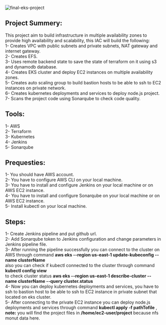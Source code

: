 ![final-eks-project](https://user-images.githubusercontent.com/14328150/190855165-e39db11a-0173-46b7-84ac-f36c7225a6a7.PNG)

## Project Summery:
This project aim to build infrastructure in multiple availability zones to provide high availability and scalability, this IAC will build the following:
<br/>
1- Creates VPC with public subnets and private subnets, NAT gateway and internet gateway.<br/>
2- Creates EFS.<br/>
3- Uses remote backend state to save the state of terraform on it using s3 and dynamodb database.<br/>
4- Creates EKS cluster and deploy EC2 instances on multiple availability zones.<br/>
5- Creates auto scaling group to build bastion hosts to be able to ssh to EC2 instances on private network.<br/>
6- Creates kubernetes deployments and services to deploy node.js project.<br/>
7- Scans the project code using Sonarqube to check code quality.<br/>
## Tools:

1- AWS            <br/>
2- Terraform        <br/>
3- Kubernetes<br/>
4- Jenkins<br/>
5- Sonarqube<br/>

## Prequesties: <br/>
1- You should have AWS account.  <br/>
2- You have to configure AWS CLI on your local machine.<br/>
3- You have to install and configure Jenkins on your local machine or on AWS EC2 instance.<br/>
4- You have to install and configure Sonarqube on your local machine or on AWS EC2 instance.<br/>
5- Install kubectl on your local machine.<br/>

## Steps:
1- Create Jenkins pipeline and put github url.<br/>
2- Add Sonarqube token to Jenkins configuration and change parameters in Jenkins pipeline file. <br/>
3- After running the pipeline successfully you can connect to the cluster on AWS through command **aws eks --region us-east-1 update-kubeconfig --name clusterName**
<br/>
also you can check if kubectl connected to the cluster through command **kubectl config view**  <br/>
to check cluster status **aws eks --region us-east-1 describe-cluster --name clusterName --query cluster.status**   <br/>
4- Now you can deploy kubernetes deployments and services, you have to ssh to bastion host to be able to ssh to EC2 instance in private subnet that located on eks cluster. <br/>
5- After connecting to the private EC2 instance you can deploy node.js deployments and services through command  **kubectl apply -f pathTofile** ,
**note:** you will find the project files in **/home/ec2-user/project** because nfs monut data here.
